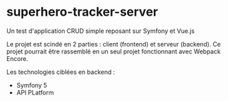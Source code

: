 # superhero-tracker-server

Un test d'application CRUD simple reposant sur Symfony et Vue.js

Le projet est scindé en 2 parties : client (frontend) et serveur (backend). Ce projet pourrait être rassemblé en un seul projet fonctionnant avec Webpack Encore.

Les technologies ciblées en backend :
* Symfony 5
* API PLatform
